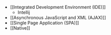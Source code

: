 - [[Integrated Development Environment (IDE)]]
	- Intellij
- [[Asynchronous JavaScript and XML (AJAX)]]
- [[Single Page Application (SPA)]]
- [[Native]]